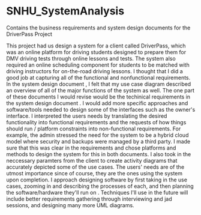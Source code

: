 # SNHU_SystemAnalysis
Contains the business requirements and system design documents for the DriverPass  Project 

This project had us design a system for a client called DriverPass, which was an online platform for driving students designed to prepare them for DMV driving tests 
through online lessons and tests.  The system also required an online scheduling component for students to be matched with driving instructors for on-the-road driving lessons. I thought that I did a good job at capturing all of the functional and nonfunctional requirements. In the system design document , I felt that my use case diagram described an overview of all of the major functions of the system as well. The one part of these documents I would revise would be the techinical requirements in the system design document . I would add more specific approaches and software/tools needed to design some of the interfaces such as the owner's interface. I interpreted the users needs by translating the desired functionality into functional requirements and the requests of how things should run / platform constraints into non-functional requirements. For example, the admin stressed the need for the system to be a hybrid cloud model where security and backups were managed by a third party. I made sure that this was clear in the requirements and chose platforms and methods to design the system for this in both documents. I also took in the neccessary paramters from the client to create activity diagrams that accurately depicted some of the use cases.  The users' needs are of the utmost importance since of course, they are the ones using the system upon completion. I approach designing software by first taking in the use cases, zooming in and describing  the processes of each, and then planning the software/hardware they'll run on . Techniques I'll use in the future will include better requirements gathering through interviewing and jad sessions, and designing many more UML diagrams.
